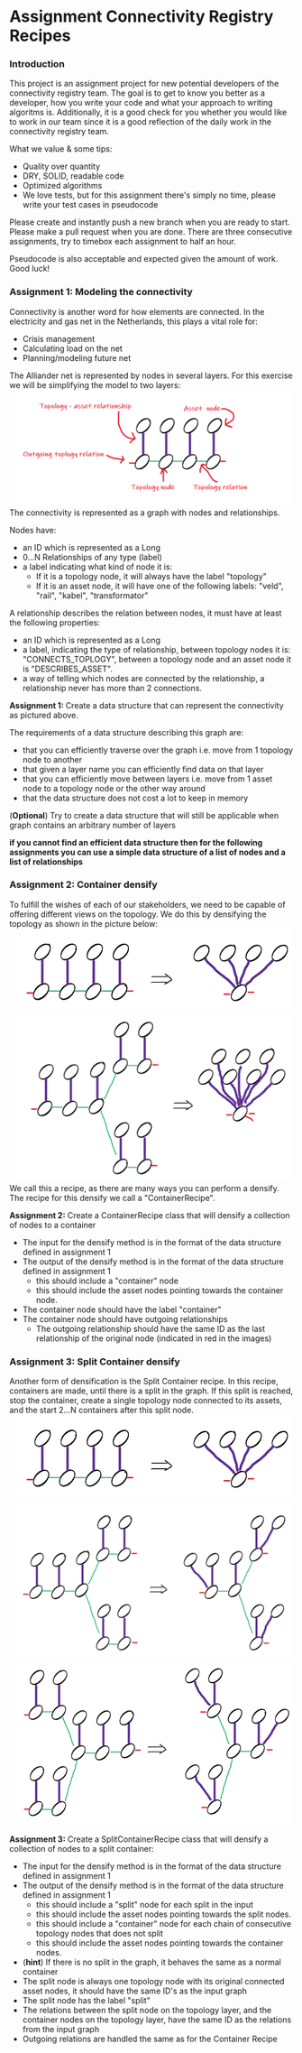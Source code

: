 # Assignment Connectivity Registry Recipes
### Introduction
This project is an assignment project for new potential developers of the connectivity registry team. 
The goal is to get to know you better as a developer, how you write your code and what your approach to writing algoritms is.
Additionally, it is a good check for you whether you would like to work in our team since it is a good reflection of the daily work in the connectivity registry team.

What we value & some tips:
* Quality over quantity
* DRY, SOLID, readable code
* Optimized algorithms
* We love tests, but for this assignment there's simply no time, please write your test cases in pseudocode

Please create and instantly push a new branch when you are ready to start. 
Please make a pull request when you are done.
There are three consecutive assignments, try to timebox each assignment to half an hour.

Pseudocode is also acceptable and expected given the amount of work.
Good luck!

### Assignment 1: Modeling the connectivity
Connectivity is another word for how elements are connected. In the electricity and gas net in the Netherlands, this plays a vital role for:
* Crisis management
* Calculating load on the net
* Planning/modeling future net

The Alliander net is represented by nodes in several layers. For this exercise we will be simplifying the model to two layers:
![connectivity-components](1.png)
The connectivity is represented as a graph with nodes and relationships. 

Nodes have:
* an ID which is represented as a Long
* 0...N Relationships of any type (label)
* a label indicating what kind of node it is:  
  * If it is a topology node, it will always have the label "topology"
  * If it is an asset node, it will have one of the following labels: "veld", "rail", "kabel", "transformator"

A relationship describes the relation between nodes, it must have at least the following properties:
* an ID which is represented as a Long
* a label, indicating the type of relationship, between topology nodes it is: "CONNECTS_TOPLOGY", between a topology node and an asset node it is "DESCRIBES_ASSET".
* a way of telling which nodes are connected by the relationship, a relationship never has more than 2 connections.

<strong>Assignment 1: </strong>
Create a data structure that can represent the connectivity as pictured above. 

The requirements of a data structure describing this graph are:
* that you can efficiently traverse over the graph i.e. move from 1 topology node to another
* that given a layer name you can efficiently find data on that layer
* that you can efficiently move between layers i.e. move from 1 asset node to a topology node or the other way around
* that the data structure does not cost a lot to keep in memory

(<strong>Optional</strong>) Try to create a data structure that will still be applicable when graph contains an arbitrary number of layers

<strong>if you cannot find an efficient data structure then for the following assignments you can use a simple data structure of a list of nodes and a list of relationships</strong>

### Assignment 2: Container densify
To fulfill the wishes of each of our stakeholders, we need to be capable of offering different views on the topology. We do this by densifying the topology as shown in the picture below:
![connectivity-densify-container](5.png)
![connectivity-densify-containerwithsplit](6.png)
We call this a recipe, as there are many ways you can perform a densify. 
The recipe for this densify we call a "ContainerRecipe".

<strong>Assignment 2:</strong>
Create a ContainerRecipe class that will densify a collection of nodes to a container
* The input for the densify method is in the format of the data structure defined in assignment 1
* The output of the densify method is in the format of the data structure defined in assignment 1
  * this should include a "container" node
  * this should include the asset nodes pointing towards the container node.
* The container node should have the label "container"
* The container node should have outgoing relationships
  * The outgoing relationship should have the same ID as the last relationship of the original node (indicated in red in the images)

### Assignment 3: Split Container densify  
Another form of densification is the Split Container recipe. In this recipe, containers are made, until there is a split in the graph. 
If this split is reached, stop the container, create a single topology node connected to its assets, and the start 2...N containers after this split node.
![connectivity-densify-splitcontainerwithoutsplit](5.png)
![connectivity-densify-splitcontainer](9.png)
![connectivity-densify-splitcontainerwithsplit](10.png)

<strong>Assignment 3:</strong>
Create a SplitContainerRecipe class that will densify a collection of nodes to a split container:
* The input for the densify method is in the format of the data structure defined in assignment 1
* The output of the densify method is in the format of the data structure defined in assignment 1
  * this should include a "split" node for each split in the input
  * this should include the asset nodes pointing towards the split nodes.
  * this should include a "container" node for each chain of consecutive topology nodes that does not split
  * this should include the asset nodes pointing towards the container nodes.
* (<strong>hint</strong>) If there is no split in the graph, it behaves the same as a normal container
* The split node is always one topology node with its original connected asset nodes, it should have the same ID's as the input graph
* The split node has the label "split"  
* The relations between the split node on the topology layer, and the container nodes on the topology layer, have the same ID as the relations from the input graph
* Outgoing relations are handled the same as for the Container Recipe
